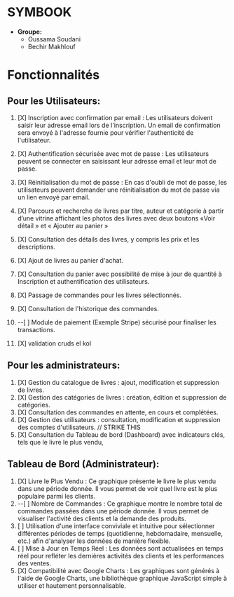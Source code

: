 # SYMBOOK
- **Groupe:**
    - Oussama Soudani
    - Bechir Makhlouf

# Fonctionnalités
## Pour les Utilisateurs:
1. [X] Inscription avec confirmation par email : Les utilisateurs doivent saisir leur adresse email lors de l'inscription. Un email de confirmation sera envoyé à l'adresse fournie pour vérifier l'authenticité de l'utilisateur.
2. [X] Authentification sécurisée avec mot de passe : Les utilisateurs peuvent se connecter en saisissant leur adresse email et leur mot de passe.
3. [X] Réinitialisation du mot de passe : En cas d'oubli de mot de passe, les utilisateurs peuvent demander une réinitialisation du mot de passe via un lien envoyé par email.
4. [X] Parcours et recherche de livres par titre, auteur et catégorie à partir d’une vitrine affichant les photos des livres avec deux boutons «Voir détail » et « Ajouter au panier »
5. [X] Consultation des détails des livres, y compris les prix et les descriptions.
6. [X] Ajout de livres au panier d'achat.
7. [X] Consultation du panier avec possibilité de mise à jour de quantité à Inscription et authentification des utilisateurs.
8. [X] Passage de commandes pour les livres sélectionnés.
9. [X] Consultation de l'historique des commandes.
10. --[ ] Module de paiement (Exemple Stripe) sécurisé pour finaliser les transactions.

11. [X] validation cruds el kol
## Pour les administrateurs:
1. [X] Gestion du catalogue de livres : ajout, modification et suppression de livres.
2. [X] Gestion des catégories de livres : création, édition et suppression de catégories.
3. [X] Consultation des commandes en attente, en cours et complétées.
4. [X] Gestion des utilisateurs : consultation, modification et suppression des comptes d'utilisateurs. // STRIKE THIS
5. [X] Consultation du Tableau de bord (Dashboard) avec indicateurs clés, tels que le livre le plus vendu,

## Tableau de Bord (Administrateur):
1. [X] Livre le Plus Vendu : Ce graphique présente le livre le plus vendu dans une période donnée. Il vous permet de voir quel livre est le plus populaire parmi les clients.
2. --[ ] Nombre de Commandes : Ce graphique montre le nombre total de commandes passées dans une période donnée. Il vous permet de visualiser l'activité des clients et la demande des produits.
3. [ ] Utilisation d'une interface conviviale et intuitive pour sélectionner différentes périodes de temps (quotidienne, hebdomadaire, mensuelle, etc.) afin d'analyser les données de manière flexible.
4. [ ] Mise à Jour en Temps Réel : Les données sont actualisées en temps réel pour refléter les dernières activités des clients et les performances des ventes.
5. [X] Compatibilité avec Google Charts : Les graphiques sont générés à l'aide de Google Charts, une bibliothèque graphique JavaScript simple à utiliser et hautement personnalisable.
